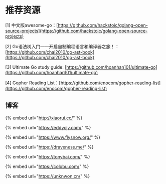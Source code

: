 # 推荐资源

\[1\] 中文版awesome-go：[https://github.com/hackstoic/golang-open-source-projects](https://github.com/hackstoic/golang-open-source-projects)

\[2\] Go语法树入门——开启自制编程语言和编译器之旅！：[https://github.com/chai2010/go-ast-book](https://github.com/chai2010/go-ast-book)

\[3\] Ultimate Go study guide: [https://github.com/hoanhan101/ultimate-go](https://github.com/hoanhan101/ultimate-go)

\[4\] Gopher Reading List：[https://github.com/enocom/gopher-reading-list](https://github.com/enocom/gopher-reading-list)



## 博客

{% embed url="http://xiaorui.cc/" %}

{% embed url="https://eddycjy.com/" %}

{% embed url="https://www.flysnow.org/" %}

{% embed url="https://draveness.me/" %}

{% embed url="https://tonybai.com/" %}

{% embed url="https://colobu.com/" %}

{% embed url="https://unknwon.cn/" %}




